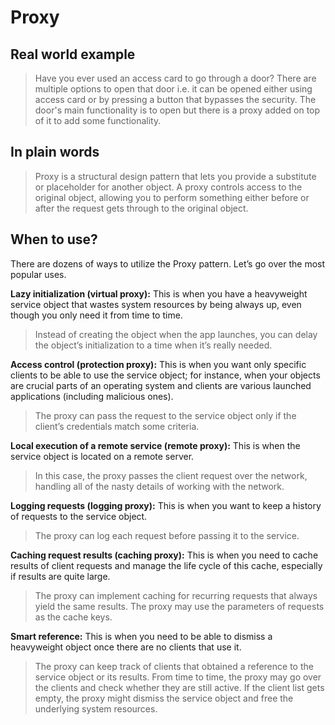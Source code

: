 # Proxy

## Real world example

> Have you ever used an access card to go through a door? There are multiple options to open that door i.e. it can be opened either using access card or by pressing a button that bypasses the security. The door's main functionality is to open but there is a proxy added on top of it to add some functionality.

## In plain words

> Proxy is a structural design pattern that lets you provide a substitute or placeholder for another object. A proxy controls access to the original object, allowing you to perform something either before or after the request gets through to the original object.

## When to use?

There are dozens of ways to utilize the Proxy pattern. Let’s go over the most popular uses.

**Lazy initialization (virtual proxy):** This is when you have a heavyweight service object that wastes system resources by being always up, even though you only need it from time to time.
> Instead of creating the object when the app launches, you can delay the object’s initialization to a time when it’s really needed.

**Access control (protection proxy):** This is when you want only specific clients to be able to use the service object; for instance, when your objects are crucial parts of an operating system and clients are various launched applications (including malicious ones).
> The proxy can pass the request to the service object only if the client’s credentials match some criteria.

**Local execution of a remote service (remote proxy):** This is when the service object is located on a remote server.
> In this case, the proxy passes the client request over the network, handling all of the nasty details of working with the network.

**Logging requests (logging proxy):** This is when you want to keep a history of requests to the service object.
>  The proxy can log each request before passing it to the service.

**Caching request results (caching proxy):** This is when you need to cache results of client requests and manage the life cycle of this cache, especially if results are quite large.
>  The proxy can implement caching for recurring requests that always yield the same results. The proxy may use the parameters of requests as the cache keys.

**Smart reference:** This is when you need to be able to dismiss a heavyweight object once there are no clients that use it.
>  The proxy can keep track of clients that obtained a reference to the service object or its results. From time to time, the proxy may go over the clients and check whether they are still active. If the client list gets empty, the proxy might dismiss the service object and free the underlying system resources.